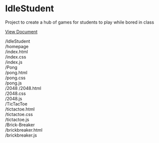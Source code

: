 # IdleStudent
Project to create a hub of games for students to play while bored in class

[View Document](https://github.com/StudentKC-jpg/IdleStudent/blob/main/defaultHomepage/default.html)

/IdleStudent  
	/homepage  
		/index.html  
		/index.css  
		/index.js  
	/Pong  
		/pong.html  
		/pong.css  
		/pong.js  
	/2048
		/2048.html  
		/2048.css  
		/2048.js  
	/TicTacToe  
		/tictactoe.html  
		/tictactoe.css  
		/tictactoe.js  
	/Brick-Breaker  
		/brickbreaker.html  
		/brickbreaker.js  


		
